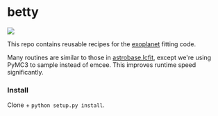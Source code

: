 # betty

<img src="https://github.com/lgbouma/betty/workflows/Tests/badge.svg">

This repo contains reusable recipes for the
[exoplanet](https://github.com/exoplanet-dev/exoplanet) fitting code.

Many routines are similar to those in
[astrobase.lcfit](https://astrobase.readthedocs.io/en/latest/astrobase.lcfit.html#),
except we're using PyMC3 to sample instead of emcee. This improves runtime
speed significantly.

### Install

Clone + `python setup.py install`.
